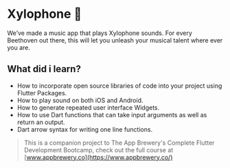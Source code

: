 # Xylophone 🎹

We’ve made a music app that plays Xylophone sounds. For every Beethoven out there, this will let you unleash your musical talent where ever you are. 

## What did i learn?

- How to incorporate open source libraries of code into your project using Flutter Packages.
- How to play sound on both iOS and Android.
- How to generate repeated user interface Widgets.
- How to use Dart functions that can take input arguments as well as return an output.
- Dart arrow syntax for writing one line functions.

>This is a companion project to The App Brewery's Complete Flutter Development Bootcamp, check out the full course at [www.appbrewery.co](https://www.appbrewery.co/)
